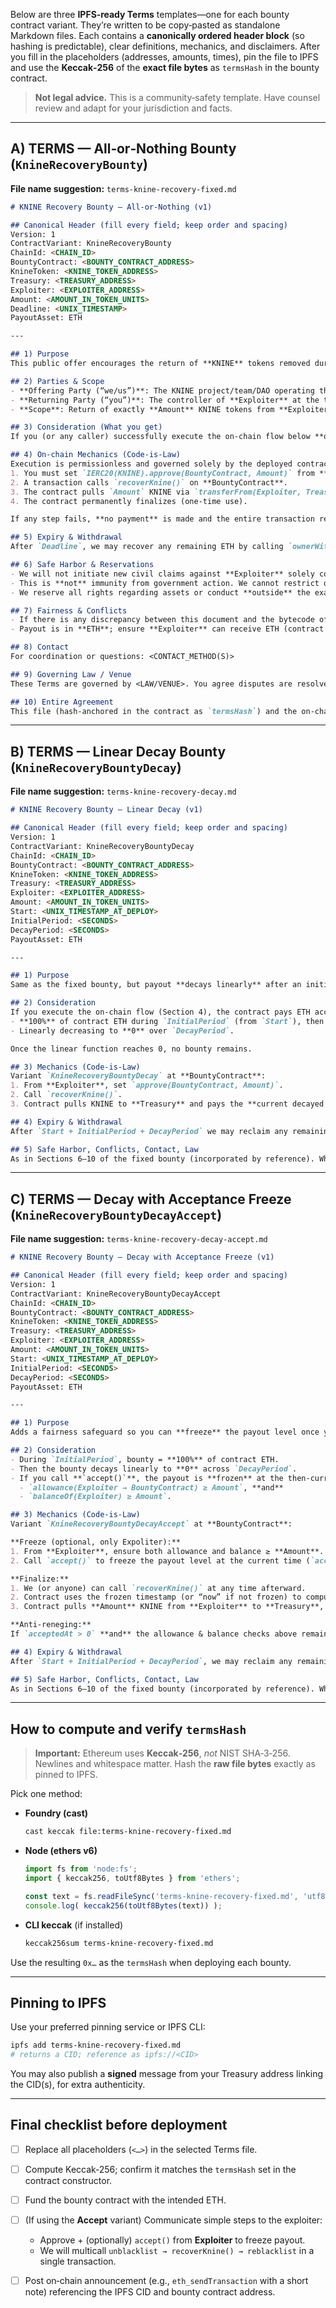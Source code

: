 
Below are three **IPFS‑ready Terms** templates—one for each bounty contract variant. They’re written to be copy‑pasted as standalone Markdown files. Each contains a **canonically ordered header block** (so hashing is predictable), clear definitions, mechanics, and disclaimers. After you fill in the placeholders (addresses, amounts, times), pin the file to IPFS and use the **Keccak‑256** of the **exact file bytes** as `termsHash` in the bounty contract.

> **Not legal advice.** This is a community‑safety template. Have counsel review and adapt for your jurisdiction and facts.

---

## A) TERMS — All‑or‑Nothing Bounty (`KnineRecoveryBounty`)

**File name suggestion:** `terms-knine-recovery-fixed.md`

```markdown
# KNINE Recovery Bounty — All‑or‑Nothing (v1)

## Canonical Header (fill every field; keep order and spacing)
Version: 1
ContractVariant: KnineRecoveryBounty
ChainId: <CHAIN_ID>
BountyContract: <BOUNTY_CONTRACT_ADDRESS>
KnineToken: <KNINE_TOKEN_ADDRESS>
Treasury: <TREASURY_ADDRESS>
Exploiter: <EXPLOITER_ADDRESS>
Amount: <AMOUNT_IN_TOKEN_UNITS>
Deadline: <UNIX_TIMESTAMP>
PayoutAsset: ETH

---

## 1) Purpose
This public offer encourages the return of **KNINE** tokens removed during the [Shibarium bridge incident] by providing an on‑chain bounty.

## 2) Parties & Scope
- **Offering Party (“we/us”)**: The KNINE project/team/DAO operating the **Treasury** address above.
- **Returning Party (“you”)**: The controller of **Exploiter** at the time of execution.
- **Scope**: Return of exactly **Amount** KNINE tokens from **Exploiter** to **Treasury** on **ChainId**.

## 3) Consideration (What you get)
If you (or any caller) successfully execute the on‑chain flow below **on or before `Deadline`**, you will receive **all ETH held** by **BountyContract** at that moment.

## 4) On‑chain Mechanics (Code‑is‑Law)
Execution is permissionless and governed solely by the deployed contract **BountyContract** (variant `KnineRecoveryBounty`):
1. You must set `IERC20(KNINE).approve(BountyContract, Amount)` from **Exploiter**.
2. A transaction calls `recoverKnine()` on **BountyContract**.
3. The contract pulls `Amount` KNINE via `transferFrom(Exploiter, Treasury)` and pays **entire ETH balance** to **Exploiter**.
4. The contract permanently finalizes (one‑time use).

If any step fails, **no payment** is made and the entire transaction reverts.

## 5) Expiry & Withdrawal
After `Deadline`, we may recover any remaining ETH by calling `ownerWithdraw`. Before `Deadline`, we will not use `ownerWithdraw`.

## 6) Safe Harbor & Reservations
- We will not initiate new civil claims against **Exploiter** solely concerning the **returned KNINE** covered by this Terms file once the deal finalizes on‑chain.
- This is **not** immunity from government action. We cannot restrict or influence regulators, prosecutors, exchanges, or third parties.
- We reserve all rights regarding assets or conduct **outside** the exact on‑chain steps above.

## 7) Fairness & Conflicts
- If there is any discrepancy between this document and the bytecode of **BountyContract**, **the smart contract controls**.
- Payout is in **ETH**; ensure **Exploiter** can receive ETH (contract fallback must accept).

## 8) Contact
For coordination or questions: <CONTACT_METHOD(S)>

## 9) Governing Law / Venue
These Terms are governed by <LAW/VENUE>. You agree disputes are resolved exclusively there.

## 10) Entire Agreement
This file (hash‑anchored in the contract as `termsHash`) and the on‑chain code comprise the entire offer.

```

---

## B) TERMS — Linear Decay Bounty (`KnineRecoveryBountyDecay`)

**File name suggestion:** `terms-knine-recovery-decay.md`

```markdown
# KNINE Recovery Bounty — Linear Decay (v1)

## Canonical Header (fill every field; keep order and spacing)
Version: 1
ContractVariant: KnineRecoveryBountyDecay
ChainId: <CHAIN_ID>
BountyContract: <BOUNTY_CONTRACT_ADDRESS>
KnineToken: <KNINE_TOKEN_ADDRESS>
Treasury: <TREASURY_ADDRESS>
Exploiter: <EXPLOITER_ADDRESS>
Amount: <AMOUNT_IN_TOKEN_UNITS>
Start: <UNIX_TIMESTAMP_AT_DEPLOY>
InitialPeriod: <SECONDS>
DecayPeriod: <SECONDS>
PayoutAsset: ETH

---

## 1) Purpose
Same as the fixed bounty, but payout **decays linearly** after an initial full‑reward window.

## 2) Consideration
If you execute the on‑chain flow (Section 4), the contract pays ETH according to:
- **100%** of contract ETH during `InitialPeriod` (from `Start`), then
- Linearly decreasing to **0** over `DecayPeriod`.

Once the linear function reaches 0, no bounty remains.

## 3) Mechanics (Code‑is‑Law)
Variant `KnineRecoveryBountyDecay` at **BountyContract**:
1. From **Exploiter**, set `approve(BountyContract, Amount)`.
2. Call `recoverKnine()`.
3. Contract pulls KNINE to **Treasury** and pays the **current decayed ETH** to **Exploiter**; then finalizes.

## 4) Expiry & Withdrawal
After `Start + InitialPeriod + DecayPeriod` we may reclaim any remaining ETH via `ownerWithdraw`.

## 5) Safe Harbor, Conflicts, Contact, Law
As in Sections 6–10 of the fixed bounty (incorporated by reference). Where there is conflict, the contract code controls.

```

---

## C) TERMS — Decay with Acceptance Freeze (`KnineRecoveryBountyDecayAccept`)

**File name suggestion:** `terms-knine-recovery-decay-accept.md`

```markdown
# KNINE Recovery Bounty — Decay with Acceptance Freeze (v1)

## Canonical Header (fill every field; keep order and spacing)
Version: 1
ContractVariant: KnineRecoveryBountyDecayAccept
ChainId: <CHAIN_ID>
BountyContract: <BOUNTY_CONTRACT_ADDRESS>
KnineToken: <KNINE_TOKEN_ADDRESS>
Treasury: <TREASURY_ADDRESS>
Exploiter: <EXPLOITER_ADDRESS>
Amount: <AMOUNT_IN_TOKEN_UNITS>
Start: <UNIX_TIMESTAMP_AT_DEPLOY>
InitialPeriod: <SECONDS>
DecayPeriod: <SECONDS>
PayoutAsset: ETH

---

## 1) Purpose
Adds a fairness safeguard so you can **freeze** the payout level once you are ready to proceed.

## 2) Consideration
- During `InitialPeriod`, bounty = **100%** of contract ETH.
- Then the bounty decays linearly to **0** across `DecayPeriod`.
- If you call **`accept()`**, the payout is **frozen** at the then‑current level and remains claimable at that level **so long as**:
  - `allowance(Exploiter → BountyContract) ≥ Amount`, **and**
  - `balanceOf(Exploiter) ≥ Amount`.

## 3) Mechanics (Code‑is‑Law)
Variant `KnineRecoveryBountyDecayAccept` at **BountyContract**:

**Freeze (optional, only Expoliter):**
1. From **Exploiter**, ensure both allowance and balance ≥ **Amount**.
2. Call `accept()` to freeze the payout level at the current time (`acceptedAt` is recorded on‑chain).

**Finalize:**
1. We (or anyone) can call `recoverKnine()` at any time afterward.
2. Contract uses the frozen timestamp (or “now” if not frozen) to compute payout.
3. Contract pulls **Amount** KNINE from **Exploiter** to **Treasury**, **then** pays frozen ETH amount to **Exploiter**; finalizes.

**Anti‑reneging:**  
If `acceptedAt > 0` **and** the allowance & balance checks above remain true, `withdrawToTreasury()` is **blocked** (we can’t withdraw funds out from under a valid acceptance).

## 4) Expiry & Withdrawal
After `Start + InitialPeriod + DecayPeriod`, we may reclaim any remaining ETH via `withdrawToTreasury()`, **except** when blocked by a valid frozen acceptance (see Anti‑reneging).

## 5) Safe Harbor, Conflicts, Contact, Law
As in Sections 6–10 of the fixed bounty (incorporated by reference). Where there is conflict, the contract code controls.

```

---

## How to compute and verify `termsHash`

> **Important:** Ethereum uses **Keccak‑256**, *not* NIST SHA‑3‑256. Newlines and whitespace matter. Hash the **raw file bytes** exactly as pinned to IPFS.

Pick one method:

* **Foundry (cast)**

  ```bash
  cast keccak file:terms-knine-recovery-fixed.md
  ```
* **Node (ethers v6)**

  ```js
  import fs from 'node:fs';
  import { keccak256, toUtf8Bytes } from 'ethers';

  const text = fs.readFileSync('terms-knine-recovery-fixed.md', 'utf8'); // UTF-8, no BOM
  console.log( keccak256(toUtf8Bytes(text)) );
  ```
* **CLI keccak** (if installed)

  ```bash
  keccak256sum terms-knine-recovery-fixed.md
  ```

Use the resulting `0x…` as the `termsHash` when deploying each bounty.

---

## Pinning to IPFS

Use your preferred pinning service or IPFS CLI:

```bash
ipfs add terms-knine-recovery-fixed.md
# returns a CID; reference as ipfs://<CID>
```

You may also publish a **signed** message from your Treasury address linking the CID(s), for extra authenticity.

---

## Final checklist before deployment

* [ ] Replace all placeholders (`<…>`) in the selected Terms file.
* [ ] Compute Keccak‑256; confirm it matches the `termsHash` set in the contract constructor.
* [ ] Fund the bounty contract with the intended ETH.
* [ ] (If using the **Accept** variant) Communicate simple steps to the exploiter:

  * Approve + (optionally) `accept()` from **Exploiter** to freeze payout.
  * We will multicall `unblacklist → recoverKnine() → reblacklist` in a single transaction.
* [ ] Post on‑chain announcement (e.g., `eth_sendTransaction` with a short note) referencing the IPFS CID and bounty contract address.
